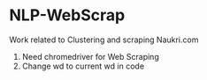 # NLP-WebScrap
Work related to Clustering and scraping Naukri.com

1. Need chromedriver for Web Scraping
2. Change wd to current wd in code

